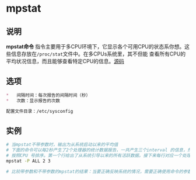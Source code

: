 # **mpstat**

## 说明

**mpstat命令** 指令主要用于多CPU环境下，它显示各个可用CPU的状态系你想。这些信息存放在`/proc/stat`文件中。在多CPUs系统里，其不但能
查看所有CPU的平均状况信息，而且能够查看特定CPU的信息。[源码](http://github.com/sysstat/sysstat)

## 选项

```markdown
*   间隔时间：每次报告的间隔时间（秒）
*   次数：显示报告的次数

配置文件目录：/etc/sysconfig
```

## 实例

```bash
# 当mpstat不带参数时，输出为从系统启动以来的平均值
# 下面的命令可以每2秒产生了2个处理器的统计数据报告，一共产生三个interval 的信息，然后再给出这三个interval的平均信息。默认时，输出是
# 按照CPU 号排序。第一个行给出了从系统引导以来的所有活跃数据。接下来每行对应一个处理器的活跃状态
mpstat -P ALL 2 3

# 比较带参数和不带参数的mpstat的结果：当要正确反映系统的情况，需要正确使用命令的参数。vmstat 和iostat 也需要注意这一问题。
```



